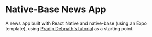 # Native-Base News App

A news app built with React Native and native-base (using an Expo template), using [Pradip Debnath's tutorial](https://www.youtube.com/playlist?list=PLQWFhX-gwJbl5sIXMZvdvGYCcZbUevE88) as a starting point.